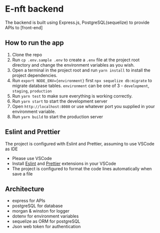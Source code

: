 # E-nft backend

The backend is built using Express.js, PostgreSQL(sequelize) to provide APIs to [front-end]

## How to run the app

1. Clone the repo
1. Run `cp .env.sample .env` to create a `.env` file at the project root directory and change the environment variables as you wish.
1. Open a terminal in the project root and run `yarn install` to install the project dependencies.
1. Run `export NODE_ENV={environment}` first `npx sequelize db:migrate` to migrate database tables. `environment` can be one of 3 - `development`, `staging`, `production`
1. Run `yarn test` to make sure everything is working correctly.
1. Run `yarn start` to start the development server
1. Open `http://localhost:8080` or use whatever port you supplied in your environment variable.
1. Run `yarn build` to start the production server

## Eslint and Prettier

The project is configured with Eslint and Prettier, assuming to use VSCode as IDE

- Please use VSCode
- Install [Eslint](https://marketplace.visualstudio.com/items?itemName=dbaeumer.vscode-eslint) and [Prettier](https://marketplace.visualstudio.com/items?itemName=esbenp.prettier-vscode) extensions in your VSCode
- The project is configured to format the code lines automatically when save a file

## Architecture

- express for APIs
- postgreSQL for database
- morgan & winston for logger
- dotenv for environment variables
- sequelize as ORM for postgreSQL
- Json web token for authentication
